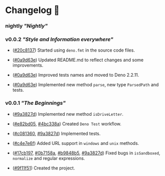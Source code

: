 # Changelog 📰

### nightly _"Nightly"_

### v0.0.2 _"Style and Information everywhere"_

- ([#20c8137](https://github.com/jabonchan/way.ts/commit/20c81370458699a7cf62ad5472580ad660ae39a3))
  Started using `deno.fmt` in the source code files.

- ([#0a9d63e](https://github.com/jabonchan/way.ts/commit/0a9d63e41c29e325e5e08d9773703cbc5d796c92))
  Updated README.md to reflect changes and some improvements.

- ([#0a9d63e](https://github.com/jabonchan/way.ts/commit/0a9d63e41c29e325e5e08d9773703cbc5d796c92))
  Improved tests names and moved to Deno 2.2.11.

- ([#0a9d63e](https://github.com/jabonchan/way.ts/commit/0a9d63e41c29e325e5e08d9773703cbc5d796c92))
  Implemented new method `parse`, new type `ParsedPath` and tests.

### v0.0.1 _"The Beginnings"_

- ([#9a3827d](https://github.com/jabonchan/way.ts/commit/9a3827d1fd40b012b5bf09eba9fa43fb702db0ce))
  Implemented new method `isDriveLetter`.

- ([#e82bd05](https://github.com/jabonchan/way.ts/commit/e82bd0514ddfe5031e602a2245a1b363b60df94c),
  [#4bc338a](https://github.com/jabonchan/way.ts/commit/4bc338a20763cb682663231a27d958dedd5e477a))
  Created `Deno Test` workflow.

- ([#c081360](https://github.com/jabonchan/way.ts/commit/c08136041caff16de3becdc903b7f2bca062156e),
  [#9a3827d](https://github.com/jabonchan/way.ts/commit/9a3827d1fd40b012b5bf09eba9fa43fb702db0ce))
  Implemented tests.

- ([#c4e7e6f](https://github.com/jabonchan/way.ts/commit/c4e7e6f1649892273441730255742b95aeafae4f))
  Added URL support in `windows` and `unix` methods.

- ([#17cb197](https://github.com/jabonchan/way.ts/commit/17cb1979b4b5af4254e18bee652ad36f201db4f3),
  [#0b7158a](https://github.com/jabonchan/way.ts/commit/0b7158a96ca55c30aeac9cda87c36d4a3ce79ccc),
  [#b9848b5](https://github.com/jabonchan/way.ts/commit/b9848b5d8c7b847eb74a516837ab837a2f23a5bf),
  [#9a3827d](https://github.com/jabonchan/way.ts/commit/9a3827d1fd40b012b5bf09eba9fa43fb702db0ce))
  Fixed bugs in `isSandboxed`, `normalize` and regular expressions.

- ([#9f11f51](https://github.com/jabonchan/way.ts/commit/9f11f51d4bf714641ebc273f2f927054b6a009d8))
  Created the project.
